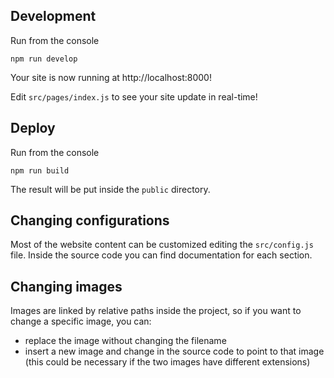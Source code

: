 ## Development
Run from the console

```shell
npm run develop
```

Your site is now running at http://localhost:8000!

Edit `src/pages/index.js` to see your site update in real-time!

## Deploy
Run from the console

```shell
npm run build
```

The result will be put inside the `public` directory.

## Changing configurations
Most of the website content can be customized editing the `src/config.js` file.
Inside the source code you can find documentation for each section.

## Changing images
Images are linked by relative paths inside the project, so if you want to change a specific image, you can:
- replace the image without changing the filename
- insert a new image and change in the source code to point to that image (this could be necessary if the two images have different extensions)
